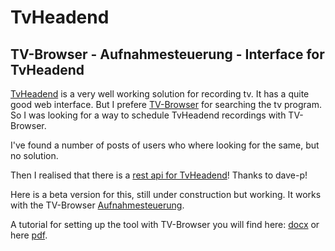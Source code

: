 # TvHeadend
<h2>TV-Browser - Aufnahmesteuerung - Interface for TvHeadend</h2>

<p><a href="https://tvheadend.org/">TvHeadend</a> is a very well working solution for recording tv. It has a quite good web interface.
But I prefere <a href="https://www.tvbrowser.org/">TV-Browser</a> for searching the tv program. So I was looking for a way to schedule TvHeadend recordings with TV-Browser.</p>

<p>I've found a number of posts of users who where looking for the same, but no solution.</p>

<p>Then I realised that there is a <a href="https://github.com/dave-p/TVH-API-docs/wiki">rest api for TvHeadend</a>! Thanks to dave-p!</p>

<p>Here is a beta version for this, still under construction but working. It works with the TV-Browser <a href="https://wiki.tvbrowser.org/index.php/Aufnahmesteuerung">Aufnahmesteuerung</a>.</p>

<p>A tutorial for setting up the tool with TV-Browser you will find here: <a href="https://github.com/ChrWieg/TvHeadend/blob/master/Docs/HowToSetupTvBrowser.docx">docx</a> or here <a href="https://github.com/ChrWieg/TvHeadend/blob/master/Docs/HowToSetupTvBrowser.pdf">pdf</a>.</p>
